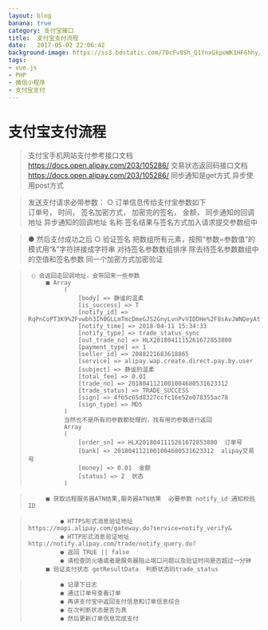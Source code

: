 ```yaml
---
layout: blog
banana: true
category: 支付宝接口
title:  支付宝支付流程
date:   2017-05-02 22:06:42
background-image: https://ss3.bdstatic.com/70cFv8Sh_Q1YnxGkpoWK1HF6hhy/it/u=2529520907,1336124110&fm=27&gp=0.jpg
tags:
- vue.js
- PHP
- 微信小程序
- 支付宝支付
---
```


# 支付宝支付流程

>  支付宝手机网站支付参考接口文档  https://docs.open.alipay.com/203/105286/
>  交易状态返回码接口文档  https://docs.open.alipay.com/203/105286/
>  同步通知是get方式
>  异步使用post方式

>  发送支付请求必带参数：
>      ○ 订单信息传给支付宝参数如下  
>           订单号，
>           时间，
>           签名加密方式，
>           加密完的签名，
>           金额，
>           同步通知的回调地址
>           异步通知的回调地址
>           名称
>           签名结果与签名方式加入请求提交参数组中

>  ● 然后支付成功之后
>      ○ 验证签名
>           把数组所有元素，按照“参数=参数值”的模式用“&”字符拼接成字符串
>           对待签名参数数组排序
>           除去待签名参数数组中的空值和签名参数
>           同一个加密方式加密验证
  
>      ○ 会返回走回调地址，会带回来一些参数
>          ■ Array
>               (
>				    [body] => 静谧的温柔
>				    [is_success] => T
>				    [notify_id] => RqPnCoPT3K9%2Fvwbh3Ih0GLLmTmcDmeGJS2GnyLvnPvVIDDHe%2F8sAvJWNQeyAttzyqhNK
>				    [notify_time] => 2018-04-11 15:34:33
>				    [notify_type] => trade_status_sync
>				    [out_trade_no] => HLX2018041115261672853800
>				    [payment_type] => 1
>				    [seller_id] => 2088221683618865
>				    [service] => alipay.wap.create.direct.pay.by.user
>				    [subject] => 静谧的温柔
>				    [total_fee] => 0.01
>				    [trade_no] => 2018041121001004680531623312
>				    [trade_status] => TRADE_SUCCESS
>				    [sign] => 4fb5c65d8327ccfc16e52e078355ac78
>				    [sign_type] => MD5
>				)
>				当然也不是所有的参数都处理的，找有用的参数进行返回
>				Array
>				(
>				    [order_sn] => HLX2018041115261672853800  订单号
>				    [bank] => 2018041121001004680531623312	alipay交易号
>				    [money] => 0.01  金额
>				    [status] => 2  状态
>				)
 
>          ■ 获取远程服务器ATN结果,服务器ATN结果  必要参数 notify_id 通知校验ID

>              ● HTTPS形式消息验证地址 https://mapi.alipay.com/gateway.do?service=notify_verify&
>              ● HTTP形式消息验证地址 http://notify.alipay.com/trade/notify_query.do?
>              ● 返回 TRUE || false 
>              ● 请检查防火墙或者是服务器阻止端口问题以及验证时间是否超过一分钟
>          ■ 验证支付状态 getResultData  判断状态码trade_status
	
>              ● 记录下日志
>              ● 通过订单号查看订单
>              ● 再讲支付宝中返回支付信息和订单信息综合
>              ● 在次判断状态是否为真
>              ● 然后更新订单信息完成支付
